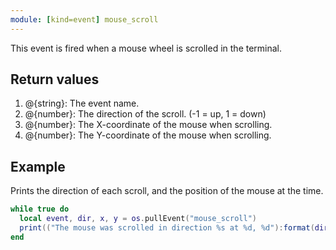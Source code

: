 ```yaml
---
module: [kind=event] mouse_scroll
---
```


<!--
SPDX-FileCopyrightText: 2021 The CC: Tweaked Developers

SPDX-License-Identifier: LicenseRef-CCPL
-->

This event is fired when a mouse wheel is scrolled in the terminal.

## Return values
1. @{string}: The event name.
2. @{number}: The direction of the scroll. (-1 = up, 1 = down)
3. @{number}: The X-coordinate of the mouse when scrolling.
4. @{number}: The Y-coordinate of the mouse when scrolling.

## Example
Prints the direction of each scroll, and the position of the mouse at the time.

```lua
while true do
  local event, dir, x, y = os.pullEvent("mouse_scroll")
  print(("The mouse was scrolled in direction %s at %d, %d"):format(dir, x, y))
end
```
